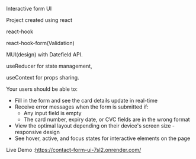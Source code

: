 Interactive form  UI

Project created using react

react-hook

react-hook-form(Validation)

MUI(design) with Datefield API.

useReducer for state management, 

useContext for props sharing.

Your users should be able to:

- Fill in the form and see the card details update in real-time
- Receive error messages when the form is submitted if:
  - Any input field is empty
  - The card number, expiry date, or CVC fields are in the wrong format
- View the optimal layout depending on their device's screen size - responsive design
- See hover, active, and focus states for interactive elements on the page


Live Demo :https://contact-form-ui-7sl2.onrender.com/